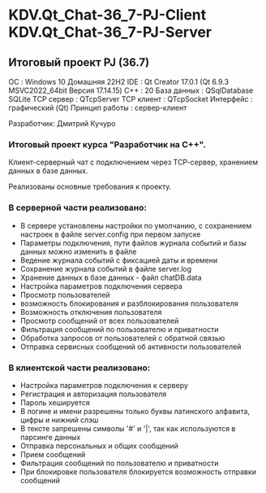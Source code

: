 ﻿# KDV.Qt_Chat-36_7-PJ-Client KDV.Qt_Chat-36_7-PJ-Server

## Итоговый проект PJ (36.7)

ОС             : Windows 10 Домашняя 22H2
IDE            : Qt Creator 17.0.1 (Qt 6.9.3 MSVC2022_64bit Версия 17.14.15)
C++            : 20
База данных    : QSqlDatabase SQLite
TCP сервер     : QTcpServer
TCP клиент     : QTcpSocket
Интерфейс      : графический (Qt)
Принцип работы : сервер-клиент

Разработчик: Дмитрий Кучуро

### Итоговый проект курса "Разработчик на С++".
Клиент-серверный чат с подключением через ТСР-сервер, хранением данных в базе данных.

Реализованы основные требования к проекту.

### В серверной части реализовано:

- В сервере установлены настройки по умолчанию, с сохранением настроек в файле server.config при первом запуске
- Параметры подключения, пути файлов журнала событий и базы данных можно изменить в файле
- Ведение журнала событий с фиксацией даты и времени
- Сохранение журнала событий в файле server.log
- Хранение данных в базе данных - файл chatDB.data
- Настройка параметров подключения сервера
- Просмотр пользователей
- возможность блокирования и разблокирования пользователя
- Возможность отключения пользователя
- Просмотр сообщений от всех пользователей
- Фильтрация сообщений по пользователю и приватности 
- Обработка запросов от пользователей с обратной связью
- Отправка сервисных сообщений об активности пользователей

### В клиентской части реализовано:

- Настройка параметров подключения к серверу
- Регистрация и авторизация пользователя
- Пароль хешируется
- В логине и имени разрешены только буквы латинского алфавита, цифры и нижний слэш
- В тексте запрешены символы '#' и '|', так как используются в парсинге данных
- Отправка персональных и общих сообщений
- Прием сообщений
- Фильтрация сообщений по пользователю и приватности 
- При блокировке пользователя блокируется возможность отправки сообщений
